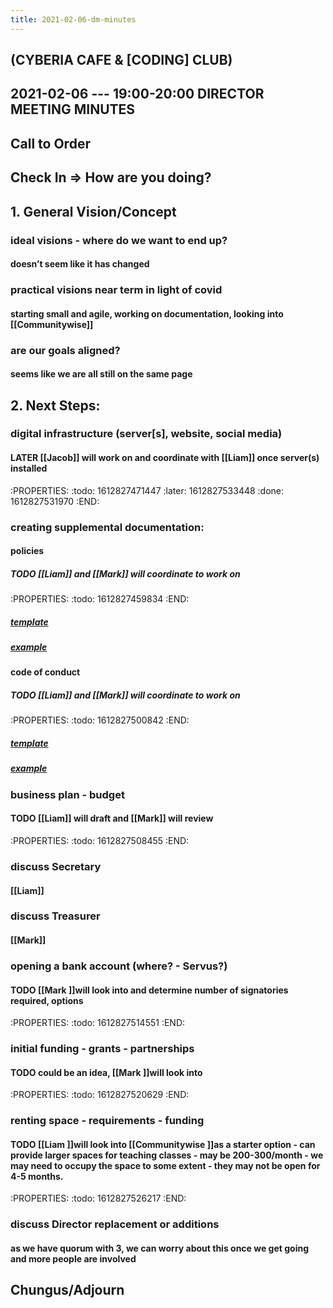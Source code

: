 ```yaml
---
title: 2021-02-06-dm-minutes
---
```


## (CYBERIA CAFE & [CODING] CLUB)
2021-02-06 --- 19:00-20:00
DIRECTOR MEETING
MINUTES
----------
## Call to Order

## Check In => How are you doing?
## 1. General Vision/Concept
### ideal visions - where do we want to end up?
#### doesn’t seem like it has changed
### practical visions near term in light of covid
#### starting small and agile, working on documentation, looking into [[Communitywise]]
### are our goals aligned?
#### seems like we are all still on the same page
## 2. Next Steps:
### digital infrastructure (server[s], website, social media)
#### LATER [[Jacob]] will work on and coordinate with [[Liam]] once server(s) installed
:PROPERTIES:
:todo: 1612827471447
:later: 1612827533448
:done: 1612827531970
:END:
### creating supplemental documentation:
#### policies
##### TODO [[Liam]] and [[Mark]] will coordinate to work on
:PROPERTIES:
:todo: 1612827459834
:END:
##### [template](https://docs.google.com/document/d/1AfWPBVYEkmFEIUNGHcWGiAWRsRlQTM4D2T6XyBLO9ss/edit?usp=sharing)
##### [example](https://docum.ents.ca./GeneralPolicies-October2018.pdf)
#### code of conduct
##### TODO [[Liam]] and [[Mark]] will coordinate to work on
:PROPERTIES:
:todo: 1612827500842
:END:
##### [template](https://docs.google.com/document/d/1kGwts6JsH_4ObXs3Kgeyum66BW12EcXqibDFv2OnKIk/edit?usp=sharing)
##### [example](https://docum.ents.ca./CodeOfConduct.pdf)
### business plan - budget
#### TODO [[Liam]] will draft and [[Mark]] will review
:PROPERTIES:
:todo: 1612827508455
:END:
### discuss Secretary
#### [[Liam]]
### discuss Treasurer
#### [[Mark]]
### opening a bank account (where? - Servus?)
#### TODO [[Mark ]]will look into and determine number of signatories required, options
:PROPERTIES:
:todo: 1612827514551
:END:
### initial funding - grants - partnerships
#### TODO could be an idea, [[Mark ]]will look into
:PROPERTIES:
:todo: 1612827520629
:END:
### renting space - requirements - funding
#### TODO [[Liam ]]will look into [[Communitywise ]]as a starter option - can provide larger spaces for teaching classes - may be 200-300/month - we may need to occupy the space to some extent - they may not be open for 4-5 months.
:PROPERTIES:
:todo: 1612827526217
:END:
### discuss Director replacement or additions
#### as we have quorum with 3, we can worry about this once we get going and more people are involved
## Chungus/Adjourn